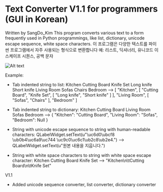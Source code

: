 # Text Converter V1.1 for programmers (GUI in Korean)
Written by SangDo_Kim
This program converts various text to a form frequently used in Python programmings, like list, dictionary,
unicode escape sequence, white space characters.
이 프로그램은 다양한 텍스트를 파이썬 프로그램에서 자주 사용되는 형식으로 변환합니다
예: 리스트, 딕셔너리, 유니코드 이스케이프 시퀀스, 공백 문자

![Alt text](Text_Converter_V1/demo_image.jpg)

Example:
- Tab indented string to list:
Kitchen
	Cutting Board
	Knife Set
		Long knife
		Short knife
Living Room
	Sofas
	Chairs
Bedroom
-->
[
	"Kitchen",
	[
		"Cutting Board",
		"Knife Set",
		[
			"Long knife",
			"Short knife"
		]
	],
	"Living Room",
	[
		"Sofas",
		"Chairs"
	],
	"Bedroom"
]

- Tab indented string to dictionary:
Kitchen
	Cutting Board
Living Room
	Sofas
Bedroom
-->
{
	"Kitchen": "Cutting Board",
	"Living Room": "Sofas",
	"Bedroom": Null
}

- String with unicode escape sequence to string with human-readable characters:
QLabelWidget.setText(u"\uc6d0\ubcf8 \ub0b4\uc6a9\uc744 \uc9c0\uc6c1\ub2c8\ub2e4.")
-->
QLabelWidget.setText(u"원본 내용을 지웁니다.")

- String with white space characters to string with white space escape character:
Kitchen
	Cutting Board
	Knife Set
-->
"Kitchen\n\tCutting Board\n\tKnife Set"

V1.1
- Added unicode sequence converter, list converter, dictionary converter
